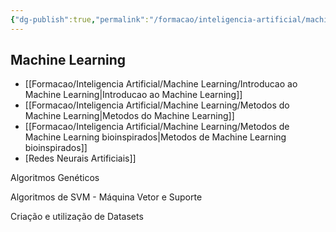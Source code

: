 ```yaml
---
{"dg-publish":true,"permalink":"/formacao/inteligencia-artificial/machine-learning/machine-learning/","title":"Machine Learning","metatags":{"description":"permite que os sistemas computacionais aprendam sem ser explicitamente programados para realizar uma tarefa específica."},"tags":["Inteligencia-artificial","Machine-Learning"],"noteIcon":"1","updated":"2025-09-03T09:25:48.409-03:00"}
---
```



## Machine Learning

- [[Formacao/Inteligencia Artificial/Machine Learning/Introducao ao Machine Learning\|Introducao ao Machine Learning]]
- [[Formacao/Inteligencia Artificial/Machine Learning/Metodos do Machine Learning\|Metodos do Machine Learning]]
- [[Formacao/Inteligencia Artificial/Machine Learning/Metodos de Machine Learning bioinspirados\|Metodos de Machine Learning bioinspirados]]
- [Redes Neurais Artificiais]]

Algoritmos Genéticos

Algoritmos de SVM - Máquina Vetor e Suporte

Criação e utilização de Datasets
